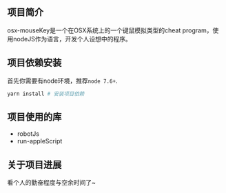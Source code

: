 ## 项目简介
osx-mouseKey是一个在OSX系统上的一个键鼠模拟类型的cheat program，使用nodeJS作为语言，开发个人设想中的程序。

## 项目依赖安装

首先你需要有node环境，推荐`node 7.6+`.

```bash
yarn install # 安装项目依赖
```

## 项目使用的库
* robotJs
* run-appleScript

## 关于项目进展
看个人的勤奋程度与空余时间了~